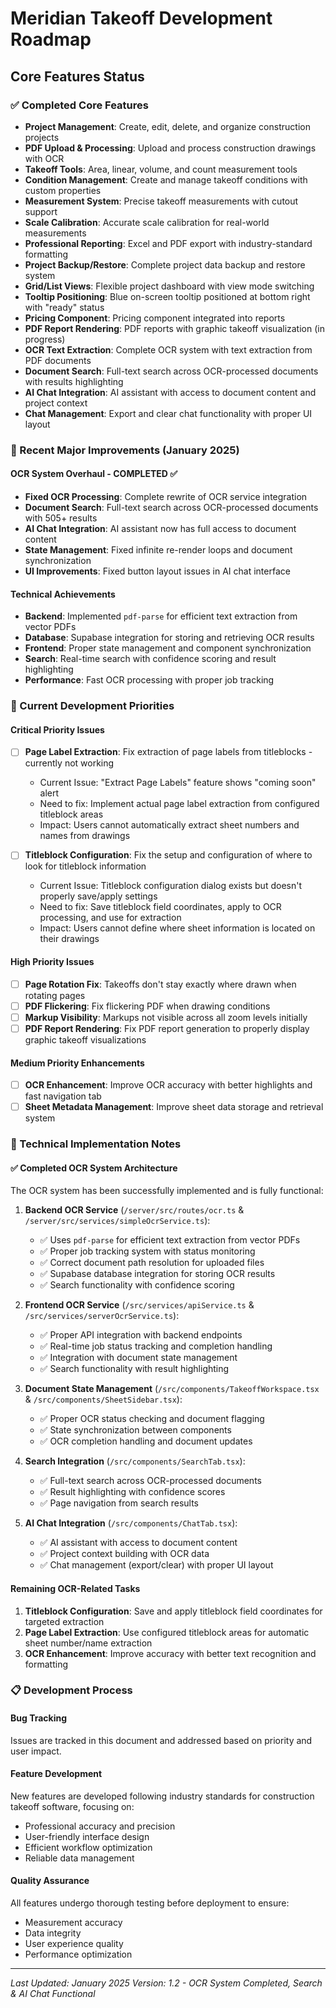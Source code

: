 # Meridian Takeoff Development Roadmap

## Core Features Status

### ✅ Completed Core Features
- **Project Management**: Create, edit, delete, and organize construction projects
- **PDF Upload & Processing**: Upload and process construction drawings with OCR
- **Takeoff Tools**: Area, linear, volume, and count measurement tools
- **Condition Management**: Create and manage takeoff conditions with custom properties
- **Measurement System**: Precise takeoff measurements with cutout support
- **Scale Calibration**: Accurate scale calibration for real-world measurements
- **Professional Reporting**: Excel and PDF export with industry-standard formatting
- **Project Backup/Restore**: Complete project data backup and restore system
- **Grid/List Views**: Flexible project dashboard with view mode switching
- **Tooltip Positioning**: Blue on-screen tooltip positioned at bottom right with "ready" status
- **Pricing Component**: Pricing component integrated into reports
- **PDF Report Rendering**: PDF reports with graphic takeoff visualization (in progress)
- **OCR Text Extraction**: Complete OCR system with text extraction from PDF documents
- **Document Search**: Full-text search across OCR-processed documents with results highlighting
- **AI Chat Integration**: AI assistant with access to document content and project context
- **Chat Management**: Export and clear chat functionality with proper UI layout

### 🎉 Recent Major Improvements (January 2025)

#### OCR System Overhaul - COMPLETED ✅
- **Fixed OCR Processing**: Complete rewrite of OCR service integration
- **Document Search**: Full-text search across OCR-processed documents with 505+ results
- **AI Chat Integration**: AI assistant now has full access to document content
- **State Management**: Fixed infinite re-render loops and document synchronization
- **UI Improvements**: Fixed button layout issues in AI chat interface

#### Technical Achievements
- **Backend**: Implemented `pdf-parse` for efficient text extraction from vector PDFs
- **Database**: Supabase integration for storing and retrieving OCR results
- **Frontend**: Proper state management and component synchronization
- **Search**: Real-time search with confidence scoring and result highlighting
- **Performance**: Fast OCR processing with proper job tracking

### 🔄 Current Development Priorities

#### Critical Priority Issues
- [ ] **Page Label Extraction**: Fix extraction of page labels from titleblocks - currently not working
  - Current Issue: "Extract Page Labels" feature shows "coming soon" alert
  - Need to fix: Implement actual page label extraction from configured titleblock areas
  - Impact: Users cannot automatically extract sheet numbers and names from drawings

- [ ] **Titleblock Configuration**: Fix the setup and configuration of where to look for titleblock information
  - Current Issue: Titleblock configuration dialog exists but doesn't properly save/apply settings
  - Need to fix: Save titleblock field coordinates, apply to OCR processing, and use for extraction
  - Impact: Users cannot define where sheet information is located on their drawings

#### High Priority Issues
- [ ] **Page Rotation Fix**: Takeoffs don't stay exactly where drawn when rotating pages
- [ ] **PDF Flickering**: Fix flickering PDF when drawing conditions
- [ ] **Markup Visibility**: Markups not visible across all zoom levels initially
- [ ] **PDF Report Rendering**: Fix PDF report generation to properly display graphic takeoff visualizations

#### Medium Priority Enhancements
- [ ] **OCR Enhancement**: Improve OCR accuracy with better highlights and fast navigation tab
- [ ] **Sheet Metadata Management**: Improve sheet data storage and retrieval system

### 🔧 Technical Implementation Notes

#### ✅ Completed OCR System Architecture
The OCR system has been successfully implemented and is fully functional:

1. **Backend OCR Service** (`/server/src/routes/ocr.ts` & `/server/src/services/simpleOcrService.ts`):
   - ✅ Uses `pdf-parse` for efficient text extraction from vector PDFs
   - ✅ Proper job tracking system with status monitoring
   - ✅ Correct document path resolution for uploaded files
   - ✅ Supabase database integration for storing OCR results
   - ✅ Search functionality with confidence scoring

2. **Frontend OCR Service** (`/src/services/apiService.ts` & `/src/services/serverOcrService.ts`):
   - ✅ Proper API integration with backend endpoints
   - ✅ Real-time job status tracking and completion handling
   - ✅ Integration with document state management
   - ✅ Search functionality with result highlighting

3. **Document State Management** (`/src/components/TakeoffWorkspace.tsx` & `/src/components/SheetSidebar.tsx`):
   - ✅ Proper OCR status checking and document flagging
   - ✅ State synchronization between components
   - ✅ OCR completion handling and document updates

4. **Search Integration** (`/src/components/SearchTab.tsx`):
   - ✅ Full-text search across OCR-processed documents
   - ✅ Result highlighting with confidence scores
   - ✅ Page navigation from search results

5. **AI Chat Integration** (`/src/components/ChatTab.tsx`):
   - ✅ AI assistant with access to document content
   - ✅ Project context building with OCR data
   - ✅ Chat management (export/clear) with proper UI layout

#### Remaining OCR-Related Tasks
1. **Titleblock Configuration**: Save and apply titleblock field coordinates for targeted extraction
2. **Page Label Extraction**: Use configured titleblock areas for automatic sheet number/name extraction
3. **OCR Enhancement**: Improve accuracy with better text recognition and formatting

### 📋 Development Process

#### Bug Tracking
Issues are tracked in this document and addressed based on priority and user impact.

#### Feature Development
New features are developed following industry standards for construction takeoff software, focusing on:
- Professional accuracy and precision
- User-friendly interface design
- Efficient workflow optimization
- Reliable data management

#### Quality Assurance
All features undergo thorough testing before deployment to ensure:
- Measurement accuracy
- Data integrity
- User experience quality
- Performance optimization

---

*Last Updated: January 2025*
*Version: 1.2 - OCR System Completed, Search & AI Chat Functional*
